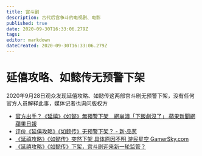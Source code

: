 ```yaml
---
title: 宫斗剧
description: 古代后宫争斗的电视剧、电影
published: true
date: 2020-09-30T16:33:06.279Z
tags: 
editor: markdown
dateCreated: 2020-09-30T16:33:06.279Z
---
```


# 延僖攻略、如懿传无预警下架

2020年9月28日观众发现延僖攻略、如懿传这两部宫斗剧无预警下架，没有任何官方人员解释此事，媒体记者也询问版权方

+ [官方出手？《延禧》《如懿》無預警下架　網崩潰「下飯劇沒了」 蘋果新聞網 蘋果日報](https://web.archive.org/web/20200929081200/https://tw.appledaily.com/entertainment/20200928/6IPRFEQOWBCFJOFTDTX5PB35WA/)
+ [评价《延僖攻略》《如懿传》无预警下架？ - 新·品葱](https://web.archive.org/web/20200930110024/https://pincong.rocks/question/31567)
+ [《延禧攻略》《如懿传》突然下架 具体原因不明 游民星空 GamerSky.com](https://archive.is/65FMn)
+ [《延禧攻略》《如懿传》下架，宫斗剧迎来新一轮监管？](https://web.archive.org/web/20200930121333/https://k.sina.cn/article_6192937794_17120bb4202001du0y.html?from=ent&subch=oent)
